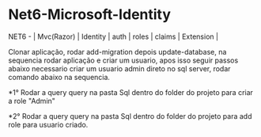 # Net6-Microsoft-Identity
NET6 - | Mvc(Razor) | Identity | auth | roles | claims | Extension |

Clonar aplicação, rodar add-migration depois update-database, na sequencia rodar aplicação e criar um usuario, apos isso seguir passos abaixo
necessario criar um usuario admin direto no sql server, rodar comando abaixo na sequencia.


*1° Rodar a query query na pasta Sql dentro do folder do projeto para criar a role "Admin"

*2° Rodar a query query na pasta Sql dentro do folder do projeto para add role para usuario criado.
